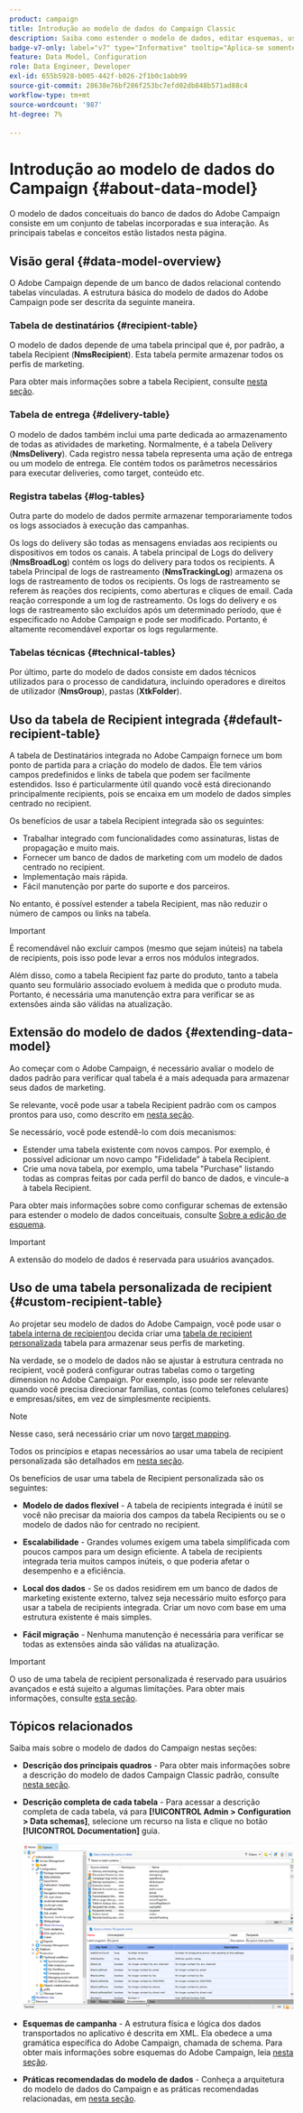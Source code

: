 ```yaml
---
product: campaign
title: Introdução ao modelo de dados do Campaign Classic
description: Saiba como estender o modelo de dados, editar esquemas, usar APIs e muito mais no Campaign
badge-v7-only: label="v7" type="Informative" tooltip="Aplica-se somente ao Campaign Classic v7"
feature: Data Model, Configuration
role: Data Engineer, Developer
exl-id: 655b5928-b005-442f-b026-2f1b0c1abb99
source-git-commit: 28638e76bf286f253bc7efd02db848b571ad88c4
workflow-type: tm+mt
source-wordcount: '987'
ht-degree: 7%

---
```


# Introdução ao modelo de dados do Campaign {#about-data-model}

O modelo de dados conceituais do banco de dados do Adobe Campaign consiste em um conjunto de tabelas incorporadas e sua interação. As principais tabelas e conceitos estão listados nesta página.

## Visão geral {#data-model-overview}

O Adobe Campaign depende de um banco de dados relacional contendo tabelas vinculadas. A estrutura básica do modelo de dados do Adobe Campaign pode ser descrita da seguinte maneira.

### Tabela de destinatários {#recipient-table}

O modelo de dados depende de uma tabela principal que é, por padrão, a tabela Recipient (**NmsRecipient**). Esta tabela permite armazenar todos os perfis de marketing.

Para obter mais informações sobre a tabela Recipient, consulte [nesta seção](#default-recipient-table).

### Tabela de entrega {#delivery-table}

O modelo de dados também inclui uma parte dedicada ao armazenamento de todas as atividades de marketing. Normalmente, é a tabela Delivery (**NmsDelivery**). Cada registro nessa tabela representa uma ação de entrega ou um modelo de entrega. Ele contém todos os parâmetros necessários para executar deliveries, como target, conteúdo etc.

### Registra tabelas {#log-tables}

Outra parte do modelo de dados permite armazenar temporariamente todos os logs associados à execução das campanhas.

Os logs do delivery são todas as mensagens enviadas aos recipients ou dispositivos em todos os canais. A tabela principal de Logs do delivery (**NmsBroadLog**) contém os logs do delivery para todos os recipients.
A tabela Principal de logs de rastreamento (**NmsTrackingLog**) armazena os logs de rastreamento de todos os recipients. Os logs de rastreamento se referem às reações dos recipients, como aberturas e cliques de email. Cada reação corresponde a um log de rastreamento.
Os logs do delivery e os logs de rastreamento são excluídos após um determinado período, que é especificado no Adobe Campaign e pode ser modificado. Portanto, é altamente recomendável exportar os logs regularmente.

### Tabelas técnicas {#technical-tables}

Por último, parte do modelo de dados consiste em dados técnicos utilizados para o processo de candidatura, incluindo operadores e direitos de utilizador (**NmsGroup**), pastas (**XtkFolder**).

## Uso da tabela de Recipient integrada {#default-recipient-table}

A tabela de Destinatários integrada no Adobe Campaign fornece um bom ponto de partida para a criação do modelo de dados. Ele tem vários campos predefinidos e links de tabela que podem ser facilmente estendidos. Isso é particularmente útil quando você está direcionando principalmente recipients, pois se encaixa em um modelo de dados simples centrado no recipient.

Os benefícios de usar a tabela Recipient integrada são os seguintes:

* Trabalhar integrado com funcionalidades como assinaturas, listas de propagação e muito mais.
* Fornecer um banco de dados de marketing com um modelo de dados centrado no recipient.
* Implementação mais rápida.
* Fácil manutenção por parte do suporte e dos parceiros.

No entanto, é possível estender a tabela Recipient, mas não reduzir o número de campos ou links na tabela.

>[!IMPORTANT]
>
>É recomendável não excluir campos (mesmo que sejam inúteis) na tabela de recipients, pois isso pode levar a erros nos módulos integrados.

Além disso, como a tabela Recipient faz parte do produto, tanto a tabela quanto seu formulário associado evoluem à medida que o produto muda. Portanto, é necessária uma manutenção extra para verificar se as extensões ainda são válidas na atualização.

## Extensão do modelo de dados  {#extending-data-model}

Ao começar com o Adobe Campaign, é necessário avaliar o modelo de dados padrão para verificar qual tabela é a mais adequada para armazenar seus dados de marketing.

Se relevante, você pode usar a tabela Recipient padrão com os campos prontos para uso, como descrito em [nesta seção](#default-recipient-table).

Se necessário, você pode estendê-lo com dois mecanismos:

* Estender uma tabela existente com novos campos. Por exemplo, é possível adicionar um novo campo &quot;Fidelidade&quot; à tabela Recipient.
* Crie uma nova tabela, por exemplo, uma tabela &quot;Purchase&quot; listando todas as compras feitas por cada perfil do banco de dados, e vincule-a à tabela Recipient.

Para obter mais informações sobre como configurar schemas de extensão para estender o modelo de dados conceituais, consulte [Sobre a edição de esquema](../../configuration/using/about-schema-edition.md).

>[!IMPORTANT]
>
>A extensão do modelo de dados é reservada para usuários avançados.

## Uso de uma tabela personalizada de recipient {#custom-recipient-table}

Ao projetar seu modelo de dados do Adobe Campaign, você pode usar o [tabela interna de recipient](#default-recipient-table)ou decida criar uma [tabela de recipient personalizada](../../configuration/using/about-custom-recipient-table.md) tabela para armazenar seus perfis de marketing.

Na verdade, se o modelo de dados não se ajustar à estrutura centrada no recipient, você poderá configurar outras tabelas como o targeting dimension no Adobe Campaign. Por exemplo, isso pode ser relevante quando você precisa direcionar famílias, contas (como telefones celulares) e empresas/sites, em vez de simplesmente recipients.

>[!NOTE]
>
>Nesse caso, será necessário criar um novo [target mapping](../../configuration/using/target-mapping.md).

Todos os princípios e etapas necessários ao usar uma tabela de recipient personalizada são detalhados em [nesta seção](../../configuration/using/about-custom-recipient-table.md).

Os benefícios de usar uma tabela de Recipient personalizada são os seguintes:

* **Modelo de dados flexível** - A tabela de recipients integrada é inútil se você não precisar da maioria dos campos da tabela Recipients ou se o modelo de dados não for centrado no recipient.

* **Escalabilidade** - Grandes volumes exigem uma tabela simplificada com poucos campos para um design eficiente. A tabela de recipients integrada teria muitos campos inúteis, o que poderia afetar o desempenho e a eficiência.

* **Local dos dados** - Se os dados residirem em um banco de dados de marketing existente externo, talvez seja necessário muito esforço para usar a tabela de recipients integrada. Criar um novo com base em uma estrutura existente é mais simples.

* **Fácil migração** - Nenhuma manutenção é necessária para verificar se todas as extensões ainda são válidas na atualização.

>[!IMPORTANT]
>
>O uso de uma tabela de recipient personalizada é reservado para usuários avançados e está sujeito a algumas limitações. Para obter mais informações, consulte [esta seção](../../configuration/using/about-custom-recipient-table.md).

## Tópicos relacionados

Saiba mais sobre o modelo de dados do Campaign nestas seções:

* **Descrição dos principais quadros** - Para obter mais informações sobre a descrição do modelo de dados Campaign Classic padrão, consulte [nesta seção](../../configuration/using/data-model-description.md).

* **Descrição completa de cada tabela** - Para acessar a descrição completa de cada tabela, vá para **[!UICONTROL Admin > Configuration > Data schemas]**, selecione um recurso na lista e clique no botão **[!UICONTROL Documentation]** guia.

  ![](assets/data-model_documentation-tab.png)


* **Esquemas de campanha** - A estrutura física e lógica dos dados transportados no aplicativo é descrita em XML. Ela obedece a uma gramática específica do Adobe Campaign, chamada de schema. Para obter mais informações sobre esquemas do Adobe Campaign, leia [nesta seção](../../configuration/using/about-schema-reference.md).

* **Práticas recomendadas do modelo de dados** - Conheça a arquitetura do modelo de dados do Campaign e as práticas recomendadas relacionadas, em [nesta seção](../../configuration/using/data-model-best-practices.md#data-model-architecture).
